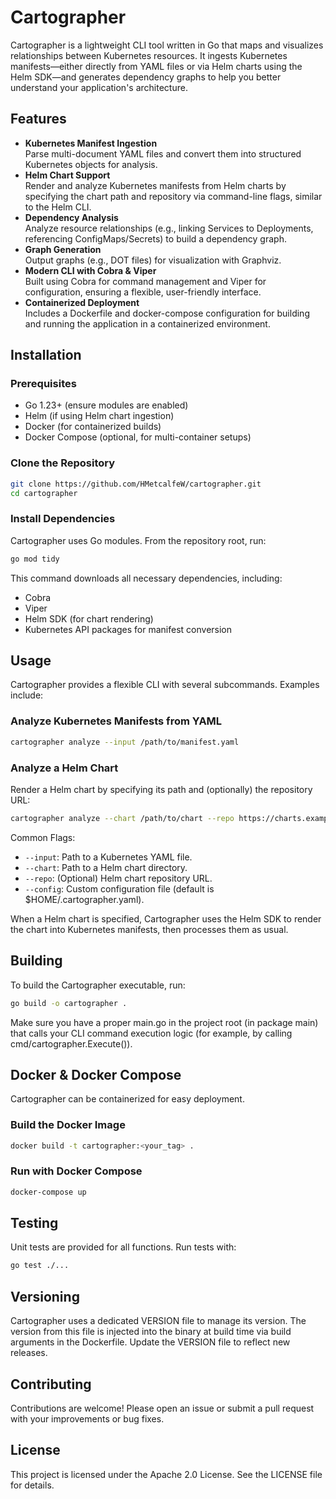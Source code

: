 # Cartographer
Cartographer is a lightweight CLI tool written in Go that maps and visualizes relationships between Kubernetes resources. It ingests Kubernetes manifests—either directly from YAML files or via Helm charts using the Helm SDK—and generates dependency graphs to help you better understand your application's architecture.

## Features

- **Kubernetes Manifest Ingestion**  
  Parse multi-document YAML files and convert them into structured Kubernetes objects for analysis.
- **Helm Chart Support**  
  Render and analyze Kubernetes manifests from Helm charts by specifying the chart path and repository via command-line flags, similar to the Helm CLI.
- **Dependency Analysis**  
  Analyze resource relationships (e.g., linking Services to Deployments, referencing ConfigMaps/Secrets) to build a dependency graph.
- **Graph Generation**  
  Output graphs (e.g., DOT files) for visualization with Graphviz.
- **Modern CLI with Cobra & Viper**  
  Built using Cobra for command management and Viper for configuration, ensuring a flexible, user-friendly interface.
- **Containerized Deployment**  
  Includes a Dockerfile and docker-compose configuration for building and running the application in a containerized environment.

## Installation

### Prerequisites

- Go 1.23+ (ensure modules are enabled)
- Helm (if using Helm chart ingestion)
- Docker (for containerized builds)
- Docker Compose (optional, for multi-container setups)

### Clone the Repository

```bash
git clone https://github.com/HMetcalfeW/cartographer.git
cd cartographer
```

### Install Dependencies
Cartographer uses Go modules. From the repository root, run:

```bash
go mod tidy
```

This command downloads all necessary dependencies, including:
- Cobra
- Viper
- Helm SDK (for chart rendering)
- Kubernetes API packages for manifest conversion


## Usage
Cartographer provides a flexible CLI with several subcommands. Examples include:

### Analyze Kubernetes Manifests from YAML
```bash
cartographer analyze --input /path/to/manifest.yaml
```

### Analyze a Helm Chart
Render a Helm chart by specifying its path and (optionally) the repository URL:

```bash
cartographer analyze --chart /path/to/chart --repo https://charts.example.com
```

Common Flags:
- `--input`: Path to a Kubernetes YAML file.
- `--chart`: Path to a Helm chart directory.
- `--repo`: (Optional) Helm chart repository URL.
- `--config`: Custom configuration file (default is $HOME/.cartographer.yaml).

When a Helm chart is specified, Cartographer uses the Helm SDK to render the chart into Kubernetes manifests, then processes them as usual.

## Building
To build the Cartographer executable, run:

```bash
go build -o cartographer .
```

Make sure you have a proper main.go in the project root (in package main) that calls your CLI command execution logic (for example, by calling cmd/cartographer.Execute()).

## Docker & Docker Compose
Cartographer can be containerized for easy deployment.

### Build the Docker Image

```bash
docker build -t cartographer:<your_tag> .
```

### Run with Docker Compose

```bash
docker-compose up
```

## Testing

Unit tests are provided for all functions. Run tests with:

```bash
go test ./...
```

## Versioning

Cartographer uses a dedicated VERSION file to manage its version. The version from this file is injected into the binary at build time via build arguments in the Dockerfile. Update the VERSION file to reflect new releases.

## Contributing

Contributions are welcome! Please open an issue or submit a pull request with your improvements or bug fixes.

## License

This project is licensed under the Apache 2.0 License. See the LICENSE file for details.